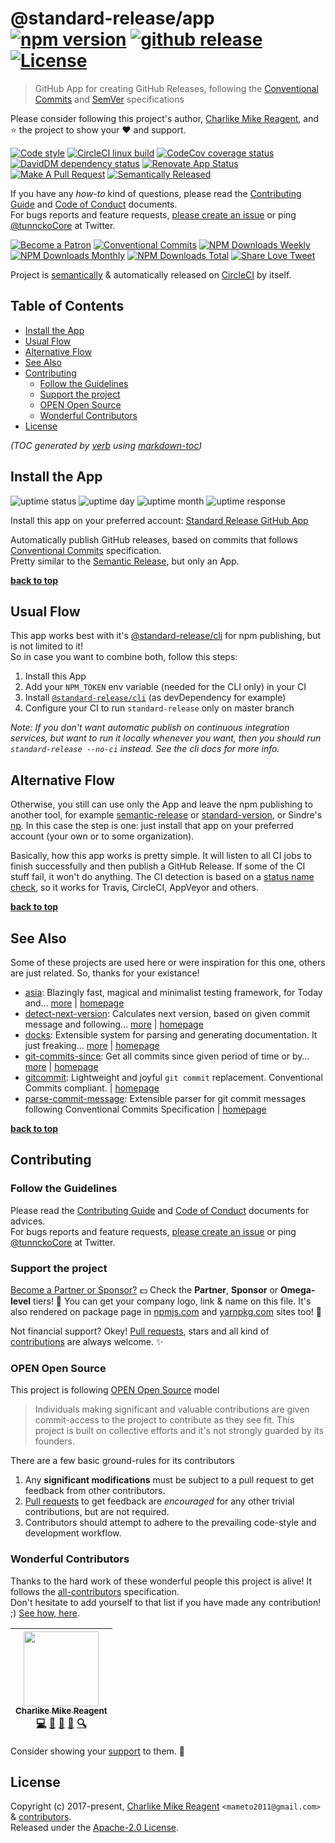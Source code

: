 # @standard-release/app [![npm version][npmv-img]][npmv-url] [![github release][ghrelease-img]][ghrelease-url] [![License][license-img]][license-url]

> GitHub App for creating GitHub Releases, following the [Conventional Commits](https://conventionalcommits.org) and [SemVer](https://semver.org) specifications

Please consider following this project's author, [Charlike Mike Reagent](https://github.com/tunnckoCore), and :star: the project to show your :heart: and support.

<div id="thetop"></div>

[![Code style][codestyle-img]][codestyle-url]
[![CircleCI linux build][linuxbuild-img]][linuxbuild-url]
[![CodeCov coverage status][codecoverage-img]][codecoverage-url]
[![DavidDM dependency status][dependencies-img]][dependencies-url]
[![Renovate App Status][renovateapp-img]][renovateapp-url]
[![Make A Pull Request][prs-welcome-img]][prs-welcome-url]
[![Semantically Released][new-release-img]][new-release-url]

If you have any _how-to_ kind of questions, please read the [Contributing Guide](./CONTRIBUTING.md) and [Code of Conduct](./CODE_OF_CONDUCT.md) documents.  
For bugs reports and feature requests, [please create an issue][open-issue-url] or ping
[@tunnckoCore](https://twitter.com/tunnckoCore) at Twitter.

[![Become a Patron][patreon-img]][patreon-url]
[![Conventional Commits][ccommits-img]][ccommits-url]
[![NPM Downloads Weekly][downloads-weekly-img]][npmv-url]
[![NPM Downloads Monthly][downloads-monthly-img]][npmv-url]
[![NPM Downloads Total][downloads-total-img]][npmv-url]
[![Share Love Tweet][shareb]][shareu]

Project is [semantically](https://semver.org) & automatically released on [CircleCI](https://circleci.com) by itself.

<!-- Logo when needed:

<p align="center">
  <a href="https://github.com/standard-release/app">
    <img src="./media/logo.png" width="85%">
  </a>
</p>

-->

## Table of Contents

- [Install the App](#install-the-app)
- [Usual Flow](#usual-flow)
- [Alternative Flow](#alternative-flow)
- [See Also](#see-also)
- [Contributing](#contributing)
  * [Follow the Guidelines](#follow-the-guidelines)
  * [Support the project](#support-the-project)
  * [OPEN Open Source](#open-open-source)
  * [Wonderful Contributors](#wonderful-contributors)
- [License](#license)

_(TOC generated by [verb](https://github.com/verbose/verb) using [markdown-toc](https://github.com/jonschlinkert/markdown-toc))_

## Install the App

![uptime status](https://badgen.net/uptime-robot/status/m781479241-8659699c878ab68940b6fe8f) 
![uptime day](https://badgen.net/uptime-robot/day/m781479241-8659699c878ab68940b6fe8f) 
![uptime month](https://badgen.net/uptime-robot/month/m781479241-8659699c878ab68940b6fe8f) 
![uptime response](https://badgen.net/uptime-robot/response/m781479241-8659699c878ab68940b6fe8f) 

Install this app on your preferred account: [Standard Release GitHub App](https://github.com/apps/standard-release) 

Automatically publish GitHub releases, based on commits that follows [Conventional Commits](https://conventionalcommits.org) specification.  
Pretty similar to the [Semantic Release](https://github.com/semantic-release), but only an App.

**[back to top](#thetop)**

## Usual Flow

This app works best with it's [@standard-release/cli](https://github.com/standard-release/cli) for npm publishing, but is not limited to it!  
So in case you want to combine both, follow this steps:

1. Install this App
2. Add your `NPM_TOKEN` env variable (needed for the CLI only) in your CI
3. Install [`@standard-release/cli`](https://github.com/standard-release/cli) (as devDependency for example) 
4. Configure your CI to run `standard-release` only on master branch

_Note: If you don't want automatic publish on continuous integration services, but want to run it locally whenever you want, then you should run `standard-release --no-ci` instead. See the cli docs for more info._

## Alternative Flow

Otherwise, you still can use only the App and leave the npm publishing to another tool, for example [semantic-release](https://github.com/semantic-release) or [standard-version][], or Sindre's [np](https://npm.im/np). In this case the step is one: just install that app on your preferred account (your own or to some organization).

Basically, how this app works is pretty simple. It will listen to all CI jobs to finish successfully and then publish a GitHub Release. If some of the CI stuff fail, it won't do anything. The CI detection is based on a [status name check](https://github.com/standard-release/app/blob/1a3e8119d75f7385b354045eeb0858ef94d58720/src/index.js#L12-L19), so it works for Travis, CircleCI, AppVeyor and others.

**[back to top](#thetop)**

## See Also

Some of these projects are used here or were inspiration for this one, others are just related. So, thanks for your existance!

- [asia](https://www.npmjs.com/package/asia): Blazingly fast, magical and minimalist testing framework, for Today and… [more](https://github.com/olstenlarck/asia#readme) | [homepage](https://github.com/olstenlarck/asia#readme "Blazingly fast, magical and minimalist testing framework, for Today and Tomorrow")
- [detect-next-version](https://www.npmjs.com/package/detect-next-version): Calculates next version, based on given commit message and following… [more](https://github.com/tunnckoCoreLabs/detect-next-version) | [homepage](https://github.com/tunnckoCoreLabs/detect-next-version "Calculates next version, based on given commit message and following Conventional Commits")
- [docks](https://www.npmjs.com/package/docks): Extensible system for parsing and generating documentation. It just freaking… [more](https://github.com/tunnckoCore/docks) | [homepage](https://github.com/tunnckoCore/docks "Extensible system for parsing and generating documentation. It just freaking works!")
- [git-commits-since](https://www.npmjs.com/package/git-commits-since): Get all commits since given period of time or by… [more](https://github.com/tunnckoCoreLabs/git-commits-since) | [homepage](https://github.com/tunnckoCoreLabs/git-commits-since "Get all commits since given period of time or by default from latest git semver tag. Understands and follows both SemVer and the Conventional Commits specification.")
- [gitcommit](https://www.npmjs.com/package/gitcommit): Lightweight and joyful `git commit` replacement. Conventional Commits compliant. | [homepage](https://github.com/tunnckoCore/gitcommit "Lightweight and joyful `git commit` replacement. Conventional Commits compliant.")
- [parse-commit-message](https://www.npmjs.com/package/parse-commit-message): Extensible parser for git commit messages following Conventional Commits Specification | [homepage](https://github.com/tunnckoCoreLabs/parse-commit-message "Extensible parser for git commit messages following Conventional Commits Specification")

**[back to top](#thetop)**

## Contributing

### Follow the Guidelines

Please read the [Contributing Guide](./CONTRIBUTING.md) and [Code of Conduct](./CODE_OF_CONDUCT.md) documents for advices.  
For bugs reports and feature requests, [please create an issue][open-issue-url] or ping
[@tunnckoCore](https://twitter.com/tunnckoCore) at Twitter.

### Support the project

[Become a Partner or Sponsor?][patreon-url] :dollar: Check the **Partner**, **Sponsor** or **Omega-level** tiers! :tada: You can get your company logo, link & name on this file. It's also rendered on package page in [npmjs.com][npmv-url] and [yarnpkg.com](https://yarnpkg.com/en/package/@standard-release/app) sites too! :rocket:

Not financial support? Okey! [Pull requests](https://github.com/tunnckoCoreLabs/contributing#opening-a-pull-request), stars and all kind of [contributions](https://opensource.guide/how-to-contribute/#what-it-means-to-contribute) are always
welcome. :sparkles:

### OPEN Open Source

This project is following [OPEN Open Source](http://openopensource.org) model

> Individuals making significant and valuable contributions are given commit-access to the project to contribute as they see fit. This project is built on collective efforts and it's not strongly guarded by its founders.

There are a few basic ground-rules for its contributors

1. Any **significant modifications** must be subject to a pull request to get feedback from other contributors.
2. [Pull requests](https://github.com/tunnckoCoreLabs/contributing#opening-a-pull-request) to get feedback are _encouraged_ for any other trivial contributions, but are not required.
3. Contributors should attempt to adhere to the prevailing code-style and development workflow.

### Wonderful Contributors

Thanks to the hard work of these wonderful people this project is alive! It follows the
[all-contributors](https://github.com/kentcdodds/all-contributors) specification.  
Don't hesitate to add yourself to that list if you have made any contribution! ;) [See how,
here](https://github.com/jfmengels/all-contributors-cli#usage).

<!-- ALL-CONTRIBUTORS-LIST:START - Do not remove or modify this section -->
<!-- prettier-ignore -->
| [<img src="https://avatars3.githubusercontent.com/u/5038030?v=4" width="120px;"/><br /><sub><b>Charlike Mike Reagent</b></sub>](https://tunnckocore.com)<br />[💻](https://github.com/standard-release/app/commits?author=tunnckoCore "Code") [📖](https://github.com/standard-release/app/commits?author=tunnckoCore "Documentation") [💬](#question-tunnckoCore "Answering Questions") [👀](#review-tunnckoCore "Reviewed Pull Requests") [🔍](#fundingFinding-tunnckoCore "Funding Finding") |
| :---: |

<!-- ALL-CONTRIBUTORS-LIST:END -->

Consider showing your [support](#support-the-project) to them. :sparkling_heart:

## License

Copyright (c) 2017-present, [Charlike Mike Reagent](https://tunnckocore.com) `<mameto2011@gmail.com>` & [contributors](#wonderful-contributors).  
Released under the [Apache-2.0 License][license-url].

<!-- Heading badges -->

[npmv-url]: https://www.npmjs.com/package/@standard-release/app
[npmv-img]: https://badgen.net/npm/v/@standard-release/app?icon=npm

[ghrelease-url]: https://github.com/standard-release/app/releases/latest
[ghrelease-img]: https://badgen.net/github/release/standard-release/app?icon=github

[license-url]: https://github.com/standard-release/app/blob/master/LICENSE
[license-img]: https://badgen.net/npm/license/@standard-release/app

<!-- Front line badges -->

[codestyle-url]: https://github.com/airbnb/javascript
[codestyle-img]: https://badgen.net/badge/code%20style/airbnb/ff5a5f?icon=airbnb

[linuxbuild-url]: https://circleci.com/gh/standard-release/app/tree/master
[linuxbuild-img]: https://badgen.net/circleci/github/standard-release/app/master?label=build&icon=circleci

[codecoverage-url]: https://codecov.io/gh/standard-release/app
[codecoverage-img]: https://badgen.net/codecov/c/github/standard-release/app?icon=codecov

[dependencies-url]: https://david-dm.org/standard-release/app
[dependencies-img]: https://badgen.net/david/dep/standard-release/app?label=deps

[ccommits-url]: https://conventionalcommits.org/
[ccommits-img]: https://badgen.net/badge/conventional%20commits/v1.0.0/dfb317
[new-release-url]: https://github.com/apps/standard-release
[new-release-img]: https://badgen.net/badge/semantically/released/05c5ff

[downloads-weekly-img]: https://badgen.net/npm/dw/@standard-release/app
[downloads-monthly-img]: https://badgen.net/npm/dm/@standard-release/app
[downloads-total-img]: https://badgen.net/npm/dt/@standard-release/app

[renovateapp-url]: https://renovatebot.com
[renovateapp-img]: https://badgen.net/badge/renovate/enabled/green
[prs-welcome-img]: https://badgen.net/badge/PRs/welcome/green
[prs-welcome-url]: http://makeapullrequest.com
[paypal-donate-url]: https://paypal.me/tunnckoCore/10
[paypal-donate-img]: https://badgen.net/badge/$/support/purple
[patreon-url]: https://www.patreon.com/bePatron?u=5579781
[patreon-img]: https://badgen.net/badge/patreon/tunnckoCore/F96854?icon=patreon
[patreon-sponsor-img]: https://badgen.net/badge/become/a%20sponsor/F96854?icon=patreon

[shareu]: https://twitter.com/intent/tweet?text=https://github.com/standard-release/app&via=tunnckoCore
[shareb]: https://badgen.net/badge/twitter/share/1da1f2?icon=twitter
[open-issue-url]: https://github.com/standard-release/app/issues/new

[new-release]: https://github.com/tunnckoCoreLabs/new-release
[semantic-release]: https://github.com/semantic-release/semantic-release
[standard-version]: https://github.com/conventional-changelog/standard-version